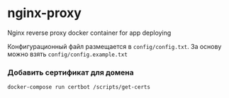 # nginx-proxy

Nginx reverse proxy docker container for app deploying

Конфигурационный файл размещается в `config/config.txt`. За основу можно взять `config/config.example.txt`

### Добавить сертификат для домена

```bash
docker-compose run certbot /scripts/get-certs
```
